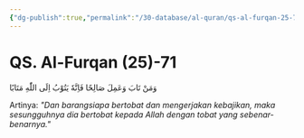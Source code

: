 ```yaml
---
{"dg-publish":true,"permalink":"/30-database/al-quran/qs-al-furqan-25-71/"}
---
```



# QS. Al-Furqan (25)-71
وَمَنْ تَابَ وَعَمِلَ صَالِحًا فَاِنَّهٗ يَتُوْبُ اِلَى اللّٰهِ مَتَابًا 

Artinya: *"Dan barangsiapa bertobat dan mengerjakan kebajikan, maka sesungguhnya dia bertobat kepada Allah dengan tobat yang sebenar-benarnya."*
